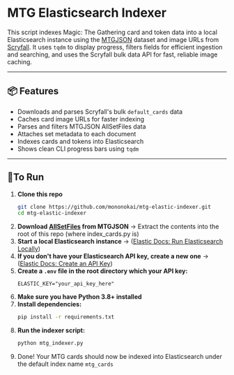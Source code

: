 # MTG Elasticsearch Indexer
This script indexes Magic: The Gathering card and token data into a local Elasticsearch instance using the [MTGJSON](https://mtgjson.com) dataset and image URLs from [Scryfall](https://scryfall.com). It uses `tqdm` to display progress, filters fields for efficient ingestion and searching, and uses the Scryfall bulk data API for fast, reliable image caching.

---

## 📦 Features

- Downloads and parses Scryfall's bulk `default_cards` data
- Caches card image URLs for faster indexing
- Parses and filters MTGJSON AllSetFiles data
- Attaches set metadata to each document
- Indexes cards and tokens into Elasticsearch
- Shows clean CLI progress bars using `tqdm`

---

## 🚀To Run

1. **Clone this repo**
   ```bash
   git clone https://github.com/mononokai/mtg-elastic-indexer.git
   cd mtg-elastic-indexer
   ```
2. **Download [AllSetFiles](https://mtgjson.com/downloads/all-files/) from MTGJSON**
    → Extract the contents into the root of this repo (where index_cards.py is)
3. **Start a local Elasticsearch instance**
    → ([Elastic Docs: Run Elasticsearch Locally](https://www.elastic.co/docs/solutions/search/run-elasticsearch-locally))
4. **If you don't have your Elasticsearch API key, create a new one**
    → ([Elastic Docs: Create an API Key](https://www.elastic.co/docs/deploy-manage/api-keys/elasticsearch-api-keys#create-api-key))
5. **Create a `.env` file in the root directory which your API key:**
   ```env
   ELASTIC_KEY="your_api_key_here"
   ```
6. **Make sure you have Python 3.8+ installed**
7. **Install dependencies:** 
   ```bash
   pip install -r requirements.txt
   ```
8. **Run the indexer script:** 
   ```bash
   python mtg_indexer.py
   ```
9.  Done! Your MTG cards should now be indexed into Elasticsearch under the default index name `mtg_cards`